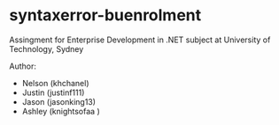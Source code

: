 syntaxerror-buenrolment
=======================

Assingment for Enterprise Development in .NET subject at University of Technology, Sydney

Author:
* Nelson (khchanel)
* Justin (justinf111)
* Jason (jasonking13)
* Ashley (knightsofaa )

